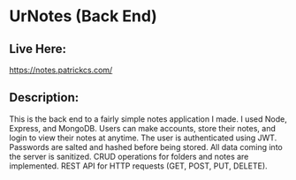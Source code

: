 # UrNotes (Back End)

## Live Here:
https://notes.patrickcs.com/

## Description:
This is the back end to a fairly simple notes application I made. I used Node, Express, and MongoDB. Users can make accounts, store their notes, and login to view their notes at anytime. The user is authenticated using JWT. Passwords are salted and hashed before being stored. All data coming into the server is sanitized. CRUD operations for folders and notes are implemented. REST API for HTTP requests (GET, POST, PUT, DELETE).  
